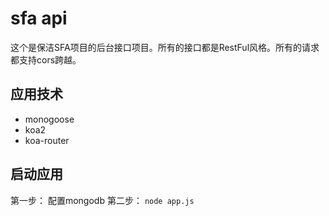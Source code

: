 # sfa api

这个是保洁SFA项目的后台接口项目。所有的接口都是RestFul风格。所有的请求都支持cors跨越。

## 应用技术

+ monogoose
+ koa2
+ koa-router

## 启动应用

第一步： 配置mongodb
第二步： `node app.js`